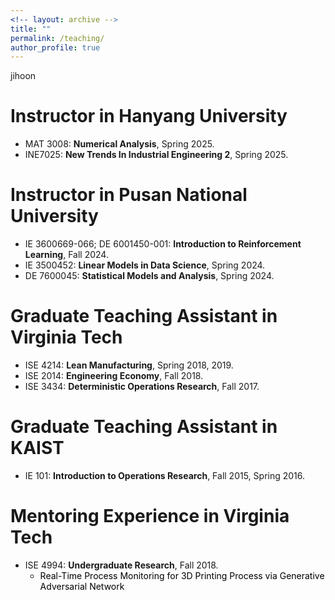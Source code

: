 ```yaml
---
<!-- layout: archive -->
title: ""
permalink: /teaching/
author_profile: true
---
```


jihoon
# Instructor in Hanyang University
* MAT 3008: **Numerical Analysis**, Spring 2025.
* INE7025: **New Trends In Industrial Engineering 2**, Spring 2025.

# Instructor in Pusan National University
* IE 3600669-066; DE 6001450-001: **Introduction to Reinforcement Learning**, Fall 2024.
* IE 3500452: **Linear Models in Data Science**, Spring 2024.
* DE 7600045: **Statistical Models and Analysis**, Spring 2024.

# Graduate Teaching Assistant in Virginia Tech
* ISE 4214: **Lean Manufacturing**, Spring 2018, 2019.
* ISE 2014: **Engineering Economy**, Fall 2018.
* ISE 3434: **Deterministic Operations Research**, Fall 2017.

# Graduate Teaching Assistant in KAIST
* IE 101: **Introduction to Operations Research**, Fall 2015, Spring 2016.

# Mentoring Experience in Virginia Tech
* ISE 4994: **Undergraduate Research**, Fall 2018.
  * <span style="color: black"> Real-Time Process Monitoring for 3D Printing Process via Generative Adversarial Network  </span>
    


